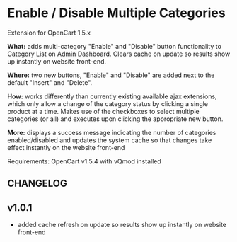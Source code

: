 # Enable / Disable Multiple Categories 
Extension for OpenCart 1.5.x

**What:** adds multi-category "Enable" and "Disable" button functionality to Category List on Admin Dashboard.  Clears cache on update so results show up instantly on website front-end.

**Where:** two new buttons, "Enable" and "Disable" are added next to the default "Insert" and "Delete".

**How:** works differently than currently existing available ajax extensions, which only allow a change of the category status by clicking a single product at a time. Makes use of the checkboxes to select multiple categories (or all) and executes upon clicking the appropriate new button.

**More:** displays a success message indicating the number of categories enabled/disabled and updates the system cache so that changes take effect instantly on the website front-end

Requirements: OpenCart v1.5.4 with vQmod installed

## CHANGELOG

v1.0.1
-------
- added cache refresh on update so results show up instantly on website front-end

